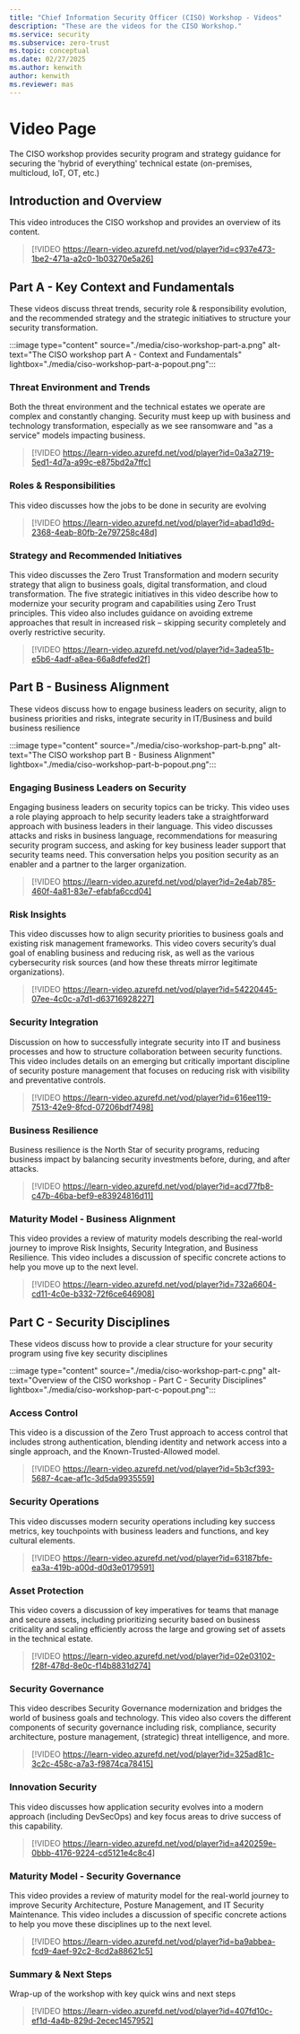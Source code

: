 ```yaml
---
title: "Chief Information Security Officer (CISO) Workshop - Videos"
description: "These are the videos for the CISO Workshop."
ms.service: security
ms.subservice: zero-trust
ms.topic: conceptual
ms.date: 02/27/2025
ms.author: kenwith
author: kenwith
ms.reviewer: mas
---
```

# Video Page

The CISO workshop provides security program and strategy guidance for securing the 'hybrid of everything' technical estate (on-premises, multicloud, IoT, OT, etc.)

## Introduction and Overview

This video introduces the CISO workshop and provides an overview of its content.

> [!VIDEO https://learn-video.azurefd.net/vod/player?id=c937e473-1be2-471a-a2c0-1b03270e5a26]

## Part A - Key Context and Fundamentals

These videos discuss threat trends, security role & responsibility evolution, and the recommended strategy and the strategic initiatives to structure your security transformation.

:::image type="content" source="./media/ciso-workshop-part-a.png" alt-text="The CISO workshop part A - Context and Fundamentals" lightbox="./media/ciso-workshop-part-a-popout.png":::

### Threat Environment and Trends

Both the threat environment and the technical estates we operate are complex and constantly changing. Security must keep up with business and technology transformation, especially as we see ransomware and "as a service" models impacting business.

> [!VIDEO https://learn-video.azurefd.net/vod/player?id=0a3a2719-5ed1-4d7a-a99c-e875bd2a7ffc]

### Roles & Responsibilities

This video discusses how the jobs to be done in security are evolving

> [!VIDEO https://learn-video.azurefd.net/vod/player?id=abad1d9d-2368-4eab-80fb-2e797258c48d]

### Strategy and Recommended Initiatives

This video discusses the Zero Trust Transformation and modern security strategy that align to business goals, digital transformation, and cloud transformation. The five strategic initiatives in this video describe how to modernize your security program and capabilities using Zero Trust principles. This video also includes guidance on avoiding extreme approaches that result in increased risk – skipping security completely and overly restrictive security. 

> [!VIDEO https://learn-video.azurefd.net/vod/player?id=3adea51b-e5b6-4adf-a8ea-66a8dfefed2f]

## Part B - Business Alignment

These videos discuss how to engage business leaders on security, align to business priorities and risks, integrate security in IT/Business and build business resilience

:::image type="content" source="./media/ciso-workshop-part-b.png" alt-text="The CISO workshop part B - Business Alignment" lightbox="./media/ciso-workshop-part-b-popout.png":::

### Engaging Business Leaders on Security

Engaging business leaders on security topics can be tricky. This video uses a role playing approach to help security leaders take a straightforward approach with business leaders in their language. This video discusses attacks and risks in business language, recommendations for measuring security program success, and asking for key business leader support that security teams need. This conversation helps you position security as an enabler and a partner to the larger organization.  

> [!VIDEO https://learn-video.azurefd.net/vod/player?id=2e4ab785-460f-4a81-83e7-efabfa6ccd04]

### Risk Insights

This video discusses how to align security priorities to business goals and existing risk management frameworks. This video covers security’s dual goal of enabling business and reducing risk, as well as the various cybersecurity risk sources (and how these threats mirror legitimate organizations). 

> [!VIDEO https://learn-video.azurefd.net/vod/player?id=54220445-07ee-4c0c-a7d1-d63716928227]

### Security Integration

Discussion on how to successfully integrate security into IT and business processes and how to structure collaboration between security functions. This video includes details on an emerging but critically important discipline of security posture management that focuses on reducing risk with visibility and preventative controls.

> [!VIDEO https://learn-video.azurefd.net/vod/player?id=616ee119-7513-42e9-8fcd-07206bdf7498]

### Business Resilience

Business resilience is the North Star of security programs, reducing business impact by balancing security investments before, during, and after attacks. 

> [!VIDEO https://learn-video.azurefd.net/vod/player?id=acd77fb8-c47b-46ba-bef9-e83924816d11]

### Maturity Model - Business Alignment

This video provides a review of maturity models describing the real-world journey to improve Risk Insights, Security Integration, and Business Resilience. This video includes a discussion of specific concrete actions to help you move up to the next level.

> [!VIDEO https://learn-video.azurefd.net/vod/player?id=732a6604-cd11-4c0e-b332-72f6ce646908]

## Part C - Security Disciplines 

These videos discuss how to provide a clear structure for your security program using five key security disciplines
 
:::image type="content" source="./media/ciso-workshop-part-c.png" alt-text="Overview of the CISO workshop - Part C - Security Disciplines" lightbox="./media/ciso-workshop-part-c-popout.png":::
 
### Access Control

This video is a discussion of the Zero Trust approach to access control that includes strong authentication, blending identity and network access into a single approach, and the Known-Trusted-Allowed model. 

> [!VIDEO https://learn-video.azurefd.net/vod/player?id=5b3cf393-5687-4cae-af1c-3d5da9935559] 

### Security Operations

This video discusses modern security operations including key success metrics, key touchpoints with business leaders and functions, and key cultural elements. 

> [!VIDEO https://learn-video.azurefd.net/vod/player?id=63187bfe-ea3a-419b-a00d-d0d3e0179591]

### Asset Protection

This video covers a discussion of key imperatives for teams that manage and secure assets, including prioritizing security based on business criticality and scaling efficiently across the large and growing set of assets in the technical estate. 

> [!VIDEO https://learn-video.azurefd.net/vod/player?id=02e03102-f28f-478d-8e0c-f14b8831d274]

### Security Governance

This video describes Security Governance modernization and bridges the world of business goals and technology. This video also covers the different components of security governance including risk, compliance, security architecture, posture management, (strategic) threat intelligence, and more. 

> [!VIDEO https://learn-video.azurefd.net/vod/player?id=325ad81c-3c2c-458c-a7a3-f9874ca78415]

### Innovation Security

This video discusses how application security evolves into a modern approach (including DevSecOps) and key focus areas to drive success of this capability. 

> [!VIDEO https://learn-video.azurefd.net/vod/player?id=a420259e-0bbb-4176-9224-cd5121e4c8c4]

### Maturity Model - Security Governance

This video provides a review of maturity model for the real-world journey to improve Security Architecture, Posture Management, and IT Security Maintenance. This video includes a discussion of specific concrete actions to help you move these disciplines up to the next level.

> [!VIDEO https://learn-video.azurefd.net/vod/player?id=ba9abbea-fcd9-4aef-92c2-8cd2a88621c5]

### Summary & Next Steps

Wrap-up of the workshop with key quick wins and next steps

> [!VIDEO https://learn-video.azurefd.net/vod/player?id=407fd10c-ef1d-4a4b-829d-2ecec1457952]
